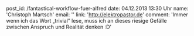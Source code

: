 post_id: /fantastical-workflow-fuer-alfred
date: 04.12.2013 13:30 Uhr
name: 'Christoph Martsch'
email: ''
link: 'http://elektropastor.de'
comment: 'Immer wenn ich das Wort „trivial” lese, muss ich an dieses riesige Gefälle zwischen Anspruch und Realität denken :D'